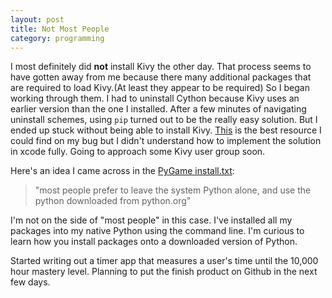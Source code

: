 ```yaml
---
layout: post
title: Not Most People
category: programming
---
```


I most definitely did **not** install Kivy the other day. That process seems to have gotten away from me because there many additional packages that are required to load Kivy.(At least they appear to be required) So I began working through them. I had to uninstall Cython because Kivy uses an earlier version than the one I installed. After a few minutes of navigating uninstall schemes, using `pip` turned out to be the really easy solution. But I ended up stuck without being able to install Kivy. [This](https://github.com/kivy/kivy/issues/3309) is the best resource I could find on my bug but I didn't understand how to implement the solution in xcode fully. Going to approach some Kivy user group soon.

Here's an idea I came across in the [PyGame install.txt](https://github.com/xamox/pygame/blob/master/install.txt):

>"most people prefer to leave the system Python alone, and use the python downloaded from python.org" 

I'm not on the side of "most people" in this case. I've installed all my packages into my native Python using the command line. I'm curious to learn how you install packages onto a downloaded version of Python.

Started writing out a timer app that measures a user's time until the 10,000 hour mastery level. Planning to put the finish product on Github in the next few days.
